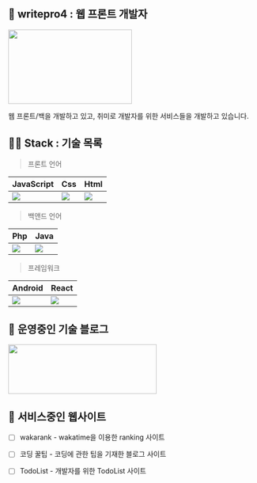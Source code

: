 ## 📸 writepro4 : 웹 프론트 개발자 

 
<img src="https://user-images.githubusercontent.com/45548926/87241018-bb327100-c459-11ea-9cd5-ca8f36942d4e.gif" width="250" height="150" /> 

웹 프론트/백을 개발하고 있고, 취미로 개발자를 위한 서비스들을 개발하고 있습니다.

## 👨‍💻 Stack : 기술 목록

> 프론트 언어

| JavaScript | Css | Html |
| ------ | ----------- | ----- |
| <img src="https://img.icons8.com/dusk/100/000000/javascript-logo.png"/> | <img src="https://img.icons8.com/dusk/100/000000/3.png"/> | <img src="https://img.icons8.com/dusk/100/000000/html-5.png"/> |


> 백앤드 언어

| Php | Java |
| ------ | ----------- | 
| <img src="https://img.icons8.com/dusk/100/000000/php-logo.png"/> | <img src="https://img.icons8.com/dusk/100/000000/java-coffee-cup-logo.png"/> | 

> 프레임워크

| Android | React |
| ------ | -------- |
| <img src="https://img.icons8.com/clouds/100/000000/android-os.png"/> | <img src="https://img.icons8.com/clouds/100/000000/react.png"/> |

 


## 👻 운영중인 기술 블로그

<a href="https://gaebal4.tistory.com/">
<img src="https://user-images.githubusercontent.com/45548926/87373446-aaead500-c5c4-11ea-989c-c51dccf8966f.png" width="300" height="100" />
</a>

## 🎉 서비스중인 웹사이트 


- [ ] wakarank - wakatime을 이용한 ranking 사이트 
- [ ] 코딩 꿀팁 - 코딩에 관한 팁을 기재한 블로그 사이트
- [ ] TodoList - 개발자를 위한 TodoList 사이트




